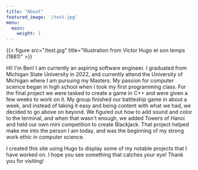 ```yaml
---
title: "About"
featured_image: '/test.jpg'
menu:
  main:
    weight: 1
---
```

{{< figure src="/test.jpg" title="Illustration from Victor Hugo et son temps (1881)" >}}

Hi! I'm Ben! I am currently an aspiring software engineer. I graduated from Michigan State University in 2022, and currently attend the University of Michigan where I am pursuing my Masters. My passion for computer science began in high school when I took my first programming class. For the final project we were tasked to create a game in C++ and were given a few weeks to work on it. My group finished our battleship game in about a week, and instead of taking it easy and being content with what we had, we decided to go above on beyond. We figured out how to add sound and color to the terminal, and when that wasn't enough, we added Towers of Hanoi and held our own mini competition to create Blackjack. That project helped make me into the person I am today, and was the beginning of my strong work ethic in computer science.

I created this site using Hugo to display some of my notable projects that I have worked on. I hope you see something that catches your eye! Thank you for visiting!